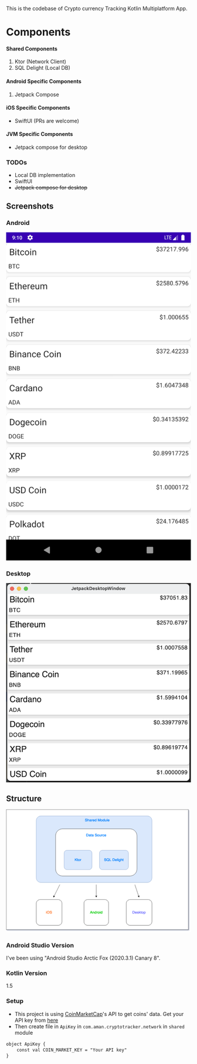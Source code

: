 
This is the codebase of Crypto currency Tracking Kotlin Multiplatform App.


# Components
#### Shared Components
1. Ktor (Network Client)
1. SQL Delight (Local DB)

#### Android Specific Components
1. Jetpack Compose

#### iOS Specific Components
- SwiftUI (PRs are welcome)

#### JVM Specific Components
- Jetpack compose for desktop

### TODOs
- Local DB implementation
- SwiftUI
- ~~Jetpack compose for desktop~~

## Screenshots
### Android
<img class='header-img' src="https://github.com/iamanbansal/Crypto-KMM/blob/main/media/android.png?raw=true" />

### Desktop
<img class='header-img' src="https://github.com/iamanbansal/Crypto-KMM/blob/main/media/desktop.png?raw=true" />


## Structure
<img class='header-img' src="https://github.com/iamanbansal/Crypto-KMM/blob/main/media/structure.png?raw=true" />
<br>


### Android Studio Version
I've been using "Android Studio Arctic Fox (2020.3.1) Canary 8".


### Kotlin Version
1.5

### Setup
- This project is using [CoinMarketCap](https://coinmarketcap.com/)'s API to get coins' data. Get your API key from [here](https://coinmarketcap.com/api/)
- Then create file in `ApiKey` in `com.aman.cryptotracker.network` in `shared` module

```
object ApiKey {
    const val COIN_MARKET_KEY = "Your API key"
}
```